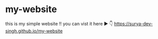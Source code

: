 # my-website
this is my simple website !! you can vist it here ▶ 👇
https://surya-dev-singh.github.io/my-website
